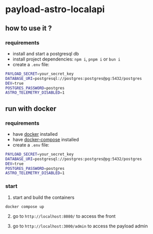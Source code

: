 # payload-astro-localapi

## how to use it ?

### requirements

* install and start a postgresql db
* install project dependencies: `npm i`, `pnpm i` or `bun i`
* create a `.env` file:
```bash
PAYLOAD_SECRET=your_secret_key
DATABASE_URI=postgresql://postgres:postgres@pg:5432/postgres
DEV=true
POSTGRES_PASSWORD=postgres
ASTRO_TELEMETRY_DISABLED=1
```

## run with docker

### requirements

* have [docker](https://docs.docker.com/engine/install/) installed
* have [docker-compose](https://docs.docker.com/compose/install/) installed
* create a `.env` file:
```bash
PAYLOAD_SECRET=your_secret_key
DATABASE_URI=postgresql://postgres:postgres@pg:5432/postgres
DEV=true
POSTGRES_PASSWORD=postgres
ASTRO_TELEMETRY_DISABLED=1
```

### start

1. start and build the containers
```bash
docker compose up
```

2. go to `http://localhost:8080/` to access the front

3. go to `http://localhost:3000/admin` to access the payload admin
